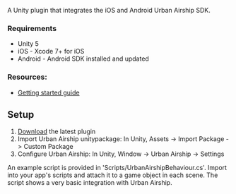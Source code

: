 
A Unity plugin that integrates the iOS and Android Urban Airship SDK.

### Requirements
 - Unity 5
 - iOS - Xcode 7+ for iOS
 - Android - Android SDK installed and updated

### Resources:
 - [Getting started guide](http://docs.urbanairship.com/platform/unity.html)

## Setup
1. [Download](https://bintray.com/urbanairship/unity/unity-plugin/_latestVersion) the latest plugin
2. Import Urban Airship unitypackage: In Unity, Assets -> Import Package -> Custom Package
3. Configure Urban Airship: In Unity, Window -> Urban Airship -> Settings

An example script is provided in 'Scripts/UrbanAirshipBehaviour.cs'. Import into your app's scripts and attach it to a game object in each scene. The script shows a very basic integration with Urban Airship.
